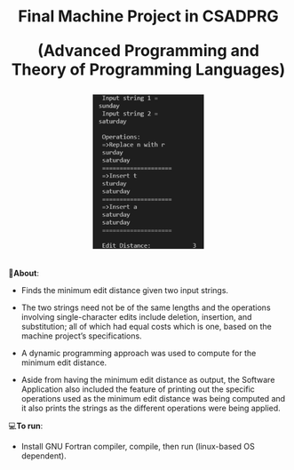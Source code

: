 <h1 align="center">
Final Machine Project in CSADPRG 

(Advanced Programming and 
Theory of Programming Languages)

<img src="Screenshots/4.1SampleOutput.png" width="200px"></h1>

📝**About**:
   - Finds the minimum edit distance given two input strings. 
    
   - The two strings need not be of the same lengths and the operations involving single-character edits include 
        deletion, insertion, and substitution; all of which had equal costs which is one, based on the machine project’s specifications. 
    
   - A dynamic programming approach was used to compute for the minimum edit distance. 
    
   - Aside from having the minimum edit distance as output, the Software Application also included the feature of printing out the 
        specific operations used as the minimum edit distance was being computed and it also prints the strings as the different 
        operations were being applied. 

💻**To run**:

   - Install GNU Fortran compiler, compile, then run (linux-based OS dependent).
